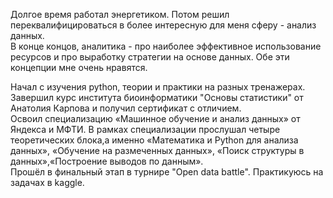 Долгое время работал энергетиком. Потом решил переквалифицироваться в более интересную для меня сферу - анализ данных.  
В конце концов, аналитика - про наиболее эффективное использование ресурсов и про выработку стратегии на основе данных. Обе эти концепции мне очень нравятся.  

Начал с изучения python, теории и практики на разных тренажерах.  
Завершил курс института биоинформатики "Основы статистики" от Анатолия Карпова и получил сертификат с отличием.  
Освоил специализацию «Машинное обучение и анализ данных» от Яндекса и МФТИ. В рамках специализации прослушал четыре теоретических блока,а именно «Математика и Python для анализа данных», «Обучение на размеченных данных», «Поиск структуры в данных»,«Построение выводов по данным».   
Прошёл в финальный этап в турнире "Open data battle". Практикуюсь на задачах в kaggle.   

<!---
walcott21570/walcott21570 is a ✨ special ✨ repository because its `README.md` (this file) appears on your GitHub profile.
You can click the Preview link to take a look at your changes.
--->
